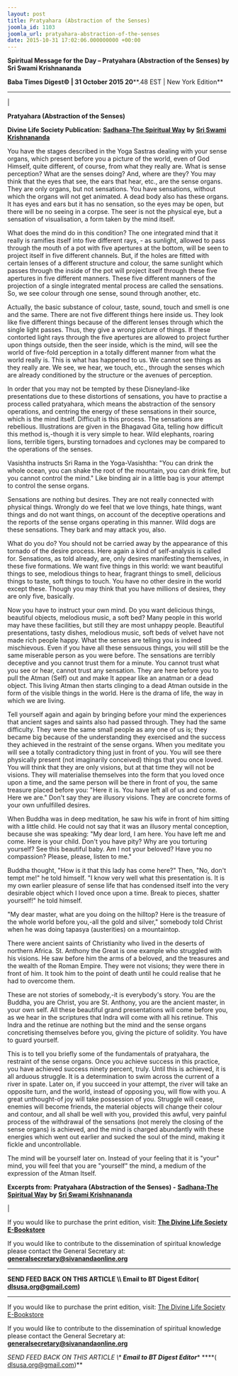 ```yaml
---
layout: post
title: Pratyahara (Abstraction of the Senses)
joomla_id: 1103
joomla_url: pratyahara-abstraction-of-the-senses
date: 2015-10-31 17:02:06.000000000 +00:00
---
```

  

















































**Spiritual Message for the Day – Pratyahara (Abstraction of the Senses) by Sri Swami Krishnananda**

 **Baba Times Digest© | 31 October 2015 20****.48 EST | New York Edition**

* * *

| 

**Pratyahara (Abstraction of the Senses)**

**Divine Life Society Publication:** [**Sadhana-The Spiritual Way**](http://www.dlshq.org/messages/pratyahara.htm) **by** [**Sri Swami Krishnananda**](http://www.dlshq.org/saints/krishnananda.htm)

You have the stages described in the Yoga Sastras dealing with your sense organs, which present before you a picture of the world, even of God Himself, quite different, of course, from what they really are. What is sense perception? What are the senses doing? And, where are they? You may think that the eyes that see, the ears that hear, etc., are the sense organs. They are only organs, but not sensations. You have sensations, without which the organs will not get animated. A dead body also has these organs. It has eyes and ears but it has no sensation, so the eyes may be open, but there will be no seeing in a corpse. The seer is not the physical eye, but a sensation of visualisation, a form taken by the mind itself.

What does the mind do in this condition? The one integrated mind that it really is ramifies itself into five different rays, - as sunlight, allowed to pass through the mouth of a pot with five apertures at the bottom, will be seen to project itself in five different channels. But, if the holes are fitted with certain lenses of a different structure and colour, the same sunlight which passes through the inside of the pot will project itself through these five apertures in five different manners. These five different manners of the projection of a single integrated mental process are called the sensations. So, we see colour through one sense, sound through another, etc.

Actually, the basic substance of colour, taste, sound, touch and smell is one and the same. There are not five different things here inside us. They look like five different things because of the different lenses through which the single light passes. Thus, they give a wrong picture of things. If these contorted light rays through the five apertures are allowed to project further upon things outside, then the seer inside, which is the mind, will see the world of five-fold perception in a totally different manner from what the world really is. This is what has happened to us. We cannot see things as they really are. We see, we hear, we touch, etc., through the senses which are already conditioned by the structure or the avenues of perception.

In order that you may not be tempted by these Disneyland-like presentations due to these distortions of sensations, you have to practise a process called pratyahara, which means the abstraction of the sensory operations, and centring the energy of these sensations in their source, which is the mind itself. Difficult is this process. The sensations are rebellious. Illustrations are given in the Bhagavad Gita, telling how difficult this method is,-though it is very simple to hear. Wild elephants, roaring lions, terrible tigers, bursting tornadoes and cyclones may be compared to the operations of the senses.

Vasishtha instructs Sri Rama in the Yoga-Vasishtha: "You can drink the whole ocean, you can shake the root of the mountain, you can drink fire, but you cannot control the mind." Like binding air in a little bag is your attempt to control the sense organs.

Sensations are nothing but desires. They are not really connected with physical things. Wrongly do we feel that we love things, hate things, want things and do not want things, on account of the deceptive operations and the reports of the sense organs operating in this manner. Wild dogs are these sensations. They bark and may attack you, also.

What do you do? You should not be carried away by the appearance of this tornado of the desire process. Here again a kind of self-analysis is called for. Sensations, as told already, are, only desires manifesting themselves, in these five formations. We want five things in this world: we want beautiful things to see, melodious things to hear, fragrant things to smell, delicious things to taste, soft things to touch. You have no other desire in the world except these. Though you may think that you have millions of desires, they are only five, basically.

Now you have to instruct your own mind. Do you want delicious things, beautiful objects, melodious music, a soft bed? Many people in this world may have these facilities, but still they are most unhappy people. Beautiful presentations, tasty dishes, melodious music, soft beds of velvet have not made rich people happy. What the senses are telling you is indeed mischievous. Even if you have all these sensuous things, you will still be the same miserable person as you were before. The sensations are terribly deceptive and you cannot trust them for a minute. You cannot trust what you see or hear, cannot trust any sensation. They are here before you to pull the Atman (Self) out and make It appear like an anatman or a dead object. This living Atman then starts clinging to a dead Atman outside in the form of the visible things in the world. Here is the drama of life, the way in which we are living.

Tell yourself again and again by bringing before your mind the experiences that ancient sages and saints also had passed through. They had the same difficulty. They were the same small people as any one of us is; they became big because of the understanding they exercised and the success they achieved in the restraint of the sense organs. When you meditate you will see a totally contradictory thing just in front of you. You will see there physically present (not imaginarily conceived) things that you once loved. You will think that they are only visions, but at that time they will not be visions. They will materialise themselves into the form that you loved once upon a time, and the same person will be there in front of you, the same treasure placed before you: "Here it is. You have left all of us and come. Here we are." Don't say they are illusory visions. They are concrete forms of your own unfulfilled desires.

When Buddha was in deep meditation, he saw his wife in front of him sitting with a little child. He could not say that it was an illusory mental conception, because she was speaking: "My dear lord, I am here. You have left me and come. Here is your child. Don't you have pity? Why are you torturing yourself? See this beautiful baby. Am I not your beloved? Have you no compassion? Please, please, listen to me."

Buddha thought, "How is it that this lady has come here?" Then, "No, don't tempt me!" he told himself. "I know very well what this presentation is. It is my own earlier pleasure of sense life that has condensed itself into the very desirable object which I loved once upon a time. Break to pieces, shatter yourself!" he told himself.

"My dear master, what are you doing on the hilltop? Here is the treasure of the whole world before you,-all the gold and silver," somebody told Christ when he was doing tapasya (austerities) on a mountaintop.

There were ancient saints of Christianity who lived in the deserts of northern Africa. St. Anthony the Great is one example who struggled with his visions. He saw before him the arms of a beloved, and the treasures and the wealth of the Roman Empire. They were not visions; they were there in front of him. It took him to the point of death until he could realise that he had to overcome them.

These are not stories of somebody,-it is everybody's story. You are the Buddha, you are Christ, you are St. Anthony, you are the ancient master, in your own self. All these beautiful grand presentations will come before you, as we hear in the scriptures that Indra will come with all his retinue. This Indra and the retinue are nothing but the mind and the sense organs concretising themselves before you, giving the picture of solidity. You have to guard yourself.

This is to tell you briefly some of the fundamentals of pratyahara, the restraint of the sense organs. Once you achieve success in this practice, you have achieved success ninety percent, truly. Until this is achieved, it is all arduous struggle. It is a determination to swim across the current of a river in spate. Later on, if you succeed in your attempt, the river will take an opposite turn, and the world, instead of opposing you, will flow with you. A great unthought-of joy will take possession of you. Struggle will cease, enemies will become friends, the material objects will change their colour and contour, and all shall be well with you, provided this awful, very painful process of the withdrawal of the sensations (not merely the closing of the sense organs) is achieved, and the mind is charged abundantly with these energies which went out earlier and sucked the soul of the mind, making it fickle and uncontrollable.

The mind will be yourself later on. Instead of your feeling that it is "your" mind, you will feel that you are "yourself" the mind, a medium of the expression of the Atman Itself.



**Excerpts from:** **Pratyahara (Abstraction of the Senses) -** [**Sadhana-The Spiritual Way**](http://www.dlshq.org/messages/pratyahara.htm) **by** [**Sri Swami Krishnananda**](http://www.dlshq.org/saints/krishnananda.htm)

 |



If you would like to purchase the print edition, visit: **[The Divine Life Society E-Bookstore](http://www.dlshq.org/download/download.htm)**

If you would like to contribute to the dissemination of spiritual knowledge please contact the General Secretary at: [](mailto:%20%3Cscript%20type=%27text/javascript%27%3E%20%3C%21--%20var%20prefix%20=%20%27ma%27%20+%20%27il%27%20+%20%27to%27;%20var%20path%20=%20%27hr%27%20+%20%27ef%27%20+%20%27=%27;%20var%20addy57016%20=%20%27generalsecretary%27%20+%20%27@%27;%20addy57016%20=%20addy57016%20+%20%27sivanandaonline%27%20+%20%27.%27%20+%20%27org%27;%20document.write%28%27%3Ca%20%27%20+%20path%20+%20%27%5C%27%27%20+%20prefix%20+%20%27:%27%20+%20addy57016%20+%20%27%5C%27%3E%27%29;%20document.write%28addy57016%29;%20document.write%28%27%3C%5C/a%3E%27%29;%20//--%3E%5Cn%20%3C/script%3E%3Cscript%20type=%27text/javascript%27%3E%20%3C%21--%20document.write%28%27%3Cspan%20style=%5C%27display:%20none;%5C%27%3E%27%29;%20//--%3E%20%3C/script%3EThis%20email%20address%20is%20being%20protected%20from%20spambots.%20You%20need%20JavaScript%20enabled%20to%20view%20it.%20%3Cscript%20type=%27text/javascript%27%3E%20%3C%21--%20document.write%28%27%3C/%27%29;%20document.write%28%27span%3E%27%29;%20//--%3E%20%3C/script%3E?subject=Contribution%20to%20Dissemination%20of%20Spiritual%20Knowledge) **generalsecretary@sivanandaonline.org**

****

**SEND FEED BACK ON THIS ARTICLE \\\ Email to BT Digest Editor[](mailto:%20%3Cscript%20type=%27text/javascript%27%3E%20%3C%21--%20var%20prefix%20=%20%27ma%27%20+%20%27il%27%20+%20%27to%27;%20var%20path%20=%20%27hr%27%20+%20%27ef%27%20+%20%27=%27;%20var%20addy72654%20=%20%27dlsusa.org%27%20+%20%27@%27;%20addy72654%20=%20addy72654%20+%20%27gmail%27%20+%20%27.%27%20+%20%27com%27;%20document.write%28%27%3Ca%20%27%20+%20path%20+%20%27%5C%27%27%20+%20prefix%20+%20%27:%27%20+%20addy72654%20+%20%27%5C%27%3E%27%29;%20document.write%28addy72654%29;%20document.write%28%27%3C%5C/a%3E%27%29;%20//--%3E%5Cn%20%3C/script%3E%3Cscript%20type=%27text/javascript%27%3E%20%3C%21--%20document.write%28%27%3Cspan%20style=%5C%27display:%20none;%5C%27%3E%27%29;%20//--%3E%20%3C/script%3EThis%20email%20address%20is%20being%20protected%20from%20spambots.%20You%20need%20JavaScript%20enabled%20to%20view%20it.%20%3Cscript%20type=%27text/javascript%27%3E%20%3C%21--%20document.write%28%27%3C/%27%29;%20document.write%28%27span%3E%27%29;%20//--%3E%20%3C/script%3E?subject=DLS%20Posts)( [dlsusa.org@gmail.com](mailto:dlsusa.org@gmail.com))**



* * *



  

If you would like to purchase the print edition, visit: [The Divine Life Society E-Bookstore](http://www.dlshq.org/download/download.htm)

If you would like to contribute to the dissemination of spiritual knowledge please contact the General Secretary at: **[generalsecretary@sivanandaonline.org](mailto:generalsecretary@sivanandaonline.org)**

**SEND FEED BACK ON THIS ARTICLE \\\**  **Email to BT Digest Editor**** [](mailto:%20%3Cscript%20type=%27text/javascript%27%3E%20%3C%21--%20var%20prefix%20=%20%27ma%27%20+%20%27il%27%20+%20%27to%27;%20var%20path%20=%20%27hr%27%20+%20%27ef%27%20+%20%27=%27;%20var%20addy72654%20=%20%27dlsusa.org%27%20+%20%27@%27;%20addy72654%20=%20addy72654%20+%20%27gmail%27%20+%20%27.%27%20+%20%27com%27;%20document.write%28%27%3Ca%20%27%20+%20path%20+%20%27%5C%27%27%20+%20prefix%20+%20%27:%27%20+%20addy72654%20+%20%27%5C%27%3E%27%29;%20document.write%28addy72654%29;%20document.write%28%27%3C%5C/a%3E%27%29;%20//--%3E%5Cn%20%3C/script%3E%3Cscript%20type=%27text/javascript%27%3E%20%3C%21--%20document.write%28%27%3Cspan%20style=%5C%27display:%20none;%5C%27%3E%27%29;%20//--%3E%20%3C/script%3EThis%20email%20address%20is%20being%20protected%20from%20spambots.%20You%20need%20JavaScript%20enabled%20to%20view%20it.%20%3Cscript%20type=%27text/javascript%27%3E%20%3C%21--%20document.write%28%27%3C/%27%29;%20document.write%28%27span%3E%27%29;%20//--%3E%20%3C/script%3E?subject=DLS%20Posts)****( [dlsusa.org@gmail.com](mailto:dlsusa.org@gmail.com))**  
